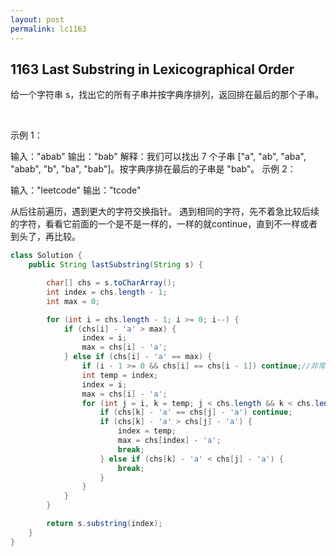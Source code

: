 ```yaml
---
layout: post
permalink: lc1163 
---
```


## 1163 Last Substring in Lexicographical Order

给一个字符串 s，找出它的所有子串并按字典序排列，返回排在最后的那个子串。

 

示例 1：

输入："abab"
输出："bab"
解释：我们可以找出 7 个子串 ["a", "ab", "aba", "abab", "b", "ba", "bab"]。按字典序排在最后的子串是 "bab"。
示例 2：

输入："leetcode"
输出："tcode"

从后往前遍历，遇到更大的字符交换指针。
遇到相同的字符，先不着急比较后续的字符，看看它前面的一个是不是一样的，一样的就continue，直到不一样或者到头了，再比较。

```java
class Solution {
    public String lastSubstring(String s) {

        char[] chs = s.toCharArray();
        int index = chs.length - 1;
        int max = 0;

        for (int i = chs.length - 1; i >= 0; i--) {
            if (chs[i] - 'a' > max) {
                index = i;
                max = chs[i] - 'a';
            } else if (chs[i] - 'a' == max) {
                if (i - 1 >= 0 && chs[i] == chs[i - 1]) continue;//非常关键！！！
                int temp = index;
                index = i;
                max = chs[i] - 'a';
                for (int j = i, k = temp; j < chs.length && k < chs.length; j++, k++) {
                    if (chs[k] - 'a' == chs[j] - 'a') continue;
                    if (chs[k] - 'a' > chs[j] - 'a') {
                        index = temp;
                        max = chs[index] - 'a';
                        break;
                    } else if (chs[k] - 'a' < chs[j] - 'a') {
                        break;
                    }
                }
            }
        }

        return s.substring(index);
    }
}
```